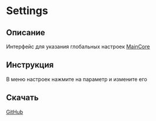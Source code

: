 # Settings
## Описание
Интерфейс для указания глобальных настроек [MainCore](/Scripts/MainScripts/MainCore/Readme/RU.md)
## Инструкция
В меню настроек нажмите на параметр и измените его
## Скачать
[GitHub](/Scripts/MainScripts/Settings/Releases/!Latest/MainSettings.flo)